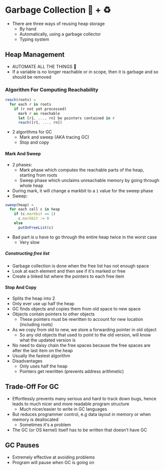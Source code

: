 # Garbage Collection 🚮 + ♻

- There are three ways of reusing heap storage
  - By hand
  - Automatically, using a garbage collector
  - Typing system

## Heap Management

- AUTOMATE ALL THE THINGS 🕺
- If a variable is no longer reachable or in scope, then it is garbage and so should be removed

### Algorithm For Computing Reachability

```javascript
reach(roots) =
  for each r in roots
    if (r not yet processed)
      mark r as reachable
      let [r1, ..., rn] be pointers contained in r
      reach([r1, ..., rn])
```

- 2 algorithms for GC
  - Mark and sweep (AKA tracing GC)
  - Stop and copy

#### Mark And Sweep

- 2 phases:
  - Mark phase which computes the reachable parts of the heap, starting from roots
  - Sweep phase which unclaims unreachable memory by going through whole heap
- During mark, it will change a markbit to a `1` value for the sweep phase
- Sweep:

```javascript
sweep(heap) =
  for each cell c in heap
    if (c.markbit == 1)
      c.markbit := 0
    else
      putOnFreeList(c)
```

- Bad part is u have to go through the entire heap twice in the worst case
  - Very slow

##### Constructing free list

- Garbage collection is done when the free list has not enough space
- Look at each element and then see if it's marked or free
- Create a linked list where the pointers to each free item

#### Stop And Copy

- Splits the heap into 2
- Only ever use up half the heap
- GC finds objects and copies them from old space to new space
- Objects contain pointers to other objects
  - These pointers must be rewritten to account for new location (including roots)
- As we copy from old to new, we store a forwarding pointer in old object
  - So any old objects that used to point to the old version, will know what the updated version is
- No need to daisy chain the free spaces because the free spaces are after the last item on the heap
- Usually the fastest algorithm
- Disadvantages
  - Only uses half the heap
  - Pointers get rewritten (prevents address arithmetic)

## Trade-Off For GC

- Effortlessly prevents many serious and hard to track down bugs, hence leads to much nicer and more readable program structure
  - Much nicer/easier to write in GC languages
- But reduces programmer control, e.g data layout in memory or when memory is deallocated
  - Sometimes it's a problem
- The GC (or OS kernel) itself has to be written that doesn't have GC

## GC Pauses

- Extremely effective at avoiding problems
- Program will pause when GC is going on
